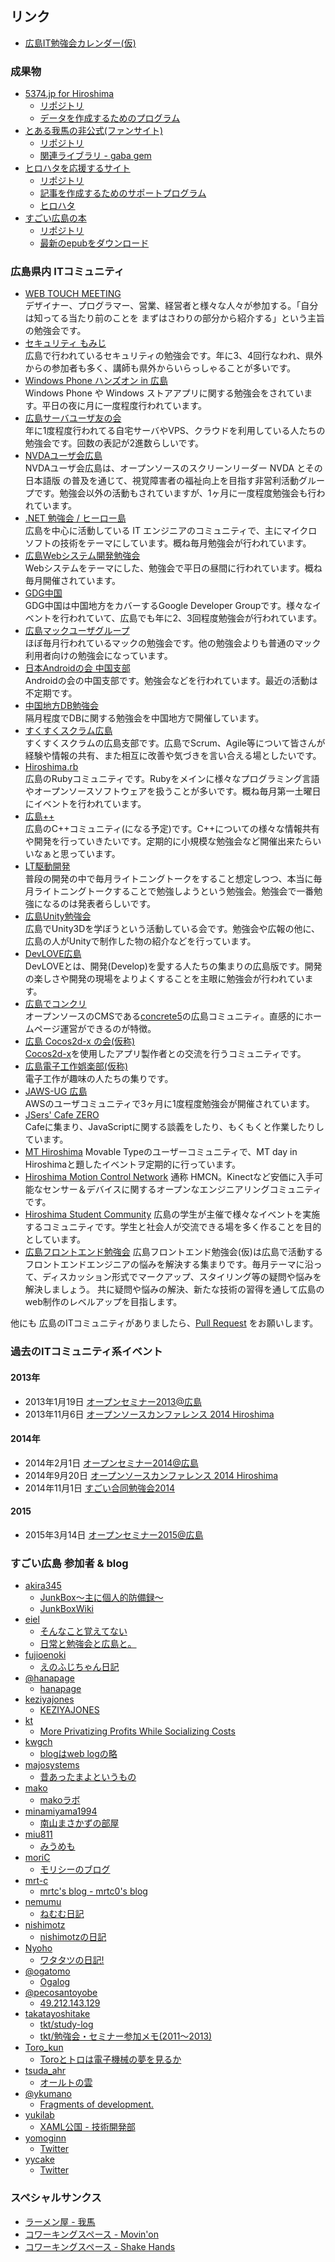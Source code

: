 ---
---
## リンク

* [広島IT勉強会カレンダー(仮)](https://www.google.com/calendar/embed?src=5udlp7brhcnbuv0mq7t0jcmh04@group.calendar.google.com&ctz=Asia/Tokyo)


### 成果物

* [5374.jp for Hiroshima](http://hiroshima.5374.jp/)
  * [リポジトリ](https://github.com/great-h/5374)
  * [データを作成するためのプログラム](https://github.com/great-h/5374-csv-generator-in-hiroshima)
* [とある我馬の非公式(ファンサイト)](http://gaba.eiel.info)
  * [リポジトリ](https://github.com/eiel/gaba.eiel.info)
  * [関連ライブラリ - gaba gem](https://github.com/eiel/gaba)
* [ヒロハタを応援するサイト](/hirohata/)
  * [リポジトリ](https://github.com/great-h/hirohata)
  * [記事を作成するためのサポートプログラム](https://github.com/great-h/hirohata-reporter)
  * [ヒロハタ](http://hiro-hata.com/)
* [すごい広島の本](http://great-h-book.eiel.info/)
  * [リポジトリ](https://github.com/great-h/great-h-book)
  * [最新のepubをダウンロード](http://great-h-book.eiel.info/great-h-book.epub)

### 広島県内 ITコミュニティ

* [WEB TOUCH MEETING](http://webtouchmeeting.com/)<br>デザイナー、プログラマー、営業、経営者と様々な人々が参加する。「自分は知ってる当たり前のことを
まずはさわりの部分から紹介する」という主旨の勉強会です。
* [セキュリティ もみじ](https://sites.google.com/site/secmomiji/)<br>広島で行われているセキュリティの勉強会です。年に3、4回行なわれ、県外からの参加者も多く、講師も県外からいらっしゃることが多いです。
* [Windows Phone ハンズオン in 広島](https://www.facebook.com/groups/273162962715808/)<br>Windows Phone や Windows ストアアプリに関する勉強会をされています。平日の夜に月に一度程度行われています。
* [広島サーバユーザ友の会](http://server-h.github.io/)<br>年に1度程度行われてる自宅サーバやVPS、クラウドを利用している人たちの勉強会です。回数の表記が2進数らしいです。
* [NVDAユーザ会広島](http://ja.nishimotz.com/nvda_hiroshima)<br>NVDAユーザ会広島は、オープンソースのスクリーンリーダー NVDA とその 日本語版 の普及を通じて、視覚障害者の福祉向上を目指す非営利活動グループです。勉強会以外の活動もされていますが、1ヶ月に一度程度勉強会も行われています。
* [.NET 勉強会 / ヒーロー島](http://heroshima.jp/)<br>広島を中心に活動している IT エンジニアのコミュニティで、主にマイクロソフトの技術をテーマにしています。概ね毎月勉強会が行われています。
* [広島Webシステム開発勉強会](https://twitter.com/hwebsys)<br>Webシステムをテーマにした、勉強会で平日の昼間に行われています。概ね毎月開催されています。
* [GDG中国](https://sites.google.com/site/gdgchugokuofficial/)<br>GDG中国は中国地方をカバーするGoogle Developer Groupです。様々なイベントを行われていて、広島でも年に2、3回程度勉強会が行われています。
* [広島マックユーザグループ](http://hiroshima.mac-ug.net/)<br>ほぼ毎月行われているマックの勉強会です。他の勉強会よりも普通のマック利用者向けの勉強会になっています。
* [日本Androidの会 中国支部](http://www.android-group.jp/index.php?%A5%EF%A1%BC%A5%AD%A5%F3%A5%B0%A5%B0%A5%EB%A1%BC%A5%D7%2F%C3%E6%B9%F1%BB%D9%C9%F4)<br>Androidの会の中国支部です。勉強会などを行われています。最近の活動は不定期です。
* [中国地方DB勉強会](http://dbstudychugoku.github.io/)<br>隔月程度でDBに関する勉強会を中国地方で開催しています。
* [すくすくスクラム広島](https://www.facebook.com/Sukusuku.Scrum.Hiroshima)<br>すくすくスクラムの広島支部です。広島でScrum、Agile等について皆さんが経験や情報の共有、また相互に改善や気づきを言い合える場としたいです。
* [Hiroshima.rb](http://hiroshimarb.github.io/)<br>広島のRubyコミュニティです。Rubyをメインに様々なプログラミング言語やオープンソースソフトウェアを扱うことが多いです。概ね毎月第一土曜日にイベントを行われています。
* [広島++](http://hiroshima-plus-plus.github.io/)<br>広島のC++コミュニティ(になる予定)です。C++についての様々な情報共有や開発を行っていきたいです。定期的に小規模な勉強会など開催出来たらいいなぁと思っています。
* [LT駆動開発](http://ltdd.doorkeeper.jp/)<br>普段の開発の中で毎月ライトニングトークをすること想定しつつ、本当に毎月ライトニングトークすることで勉強しようという勉強会。勉強会で一番勉強になるのは発表者らしいです。
* [広島Unity勉強会](http://hiroshima-unity.jimdo.com/)<br>広島でUnity3Dを学ぼうという活動している会です。勉強会や広報の他に、広島の人がUnityで制作した物の紹介などを行っています。
* [DevLOVE広島](https://www.facebook.com/groups/657965497630510/)<br>DevLOVEとは、開発(Develop)を愛する人たちの集まりの広島版です。開発の楽しさや開発の現場をよりよくすることを主眼に勉強会が行われています。
* [広島でコンクリ](https://www.facebook.com/groups/concrete5hiroshima/)<br>オープンソースのCMSである[concrete5](http://concrete5-japan.org/)の広島コミュニティ。直感的にホームページ運営ができるのが特徴。
* [広島 Cocos2d-x の会(仮称)](http://hsc2dx.sblo.jp)<br>[Cocos2d-x](http://www.cocos2d-x.org/)を使用したアプリ製作者との交流を行うコミュニティです。
* [広島電子工作娯楽部(仮称)](https://www.facebook.com/groups/359376677490481/)<br>電子工作が趣味の人たちの集りです。
* [JAWS-UG 広島](http://jaws-ug.jp/bc/hiroshima/)<br>AWSのユーザコミュニティで3ヶ月に1度程度勉強会が開催されています。
* [JSers' Cafe ZERO](http://jczero.doorkeeper.jp)<br>Cafeに集まり、JavaScriptに関する談義をしたり、もくもくと作業したりしています。
* [MT Hiroshima](https://www.mt-hiroshima.net) Movable Typeのユーザーコミュニティで、MT day in Hiroshimaと題したイベントヲ定期的に行っています。
* [Hiroshima Motion Control Network](https://www.facebook.com/HiroshimaMotionControlNetwork) 通称 HMCN。Kinectなど安価に入手可能なセンサー＆デバイスに関するオープンなエンジニアリングコミュニティです。
* [Hiroshima Student Community](https://hsc.connpass.com/) 広島の学生が主催で様々なイベントを実施するコミュニティです。学生と社会人が交流できる場を多く作ることを目的としています。
* [広島フロントエンド勉強会](https://hfe.connpass.com/) 広島フロントエンド勉強会(仮)は広島で活動するフロントエンドエンジニアの悩みを解決する集まりです。毎月テーマに沿って、ディスカッション形式でマークアップ、スタイリング等の疑問や悩みを解決しましょう。 共に疑問や悩みの解決、新たな技術の習得を通して広島のweb制作のレベルアップを目指します。



他にも 広島のITコミュニティがありましたら、[Pull Request](https://github.com/great-h/great-h.github.io/pulls) をお願いします。


### 過去のITコミュニティ系イベント

#### 2013年

* 2013年1月19日 [オープンセミナー2013@広島](http://osh-web.github.io/2013/)
* 2013年11月6日 [オープンソースカンファレンス 2014 Hiroshima](http://www.ospn.jp/osc2013-hiroshima/)

#### 2014年

* 2014年2月1日 [オープンセミナー2014@広島](http://osh-2014.github.io/)
* 2014年9月20日 [オープンソースカンファレンス 2014 Hiroshima](http://www.ospn.jp/osc2014-hiroshima/)
* 2014年11月1日 [すごい合同勉強会2014](https://github.com/LTDD/Sessions/wiki/%E3%81%99%E3%81%94%E3%81%84%E5%90%88%E5%90%8C%E5%8B%89%E5%BC%B7%E4%BC%9A2014)

#### 2015

* 2015年3月14日 [オープンセミナー2015@広島](http://osh-web.github.io/2015/)


### すごい広島 参加者 & blog

* [akira345](https://github.com/akira345)
  * [JunkBox～主に個人的防備録～](http://akira-junkbox.blogspot.jp)
  * [JunkBoxWiki](http://www.wicurio.com/junkbox/)
* [eiel](http://eiel.info/)
  * [そんなこと覚えてない](http://blog.eiel.info/)
  * [日常と勉強会と広島と。](http://eielh-life.tumblr.com/)
* [fujioenoki](https://github.com/fujioenoki)
  * [えのふじちゃん日記](http://enofujityan.tumblr.com/)
* [@hanapage](https://twitter.com/hanapage)
  * [hanapage](http://hanapage.wordpress.com/)
* [keziyajones](https://github.com/keziyajones)
  * [KEZIYAJONES](http://keziyajones.jp/)
* [kt](https://twitter.com/kt_kyoto)
  * [More Privatizing Profits While Socializing Costs](http://goldbergvariations.tumblr.com/)
* [kwgch](http://twitter.com/ducky19999)
  * [blogはweb logの略](http://kwgch.github.io/)
* [majosystems](https://github.com/majosystems)
  * [昔あったまよというもの](http://majosystems.com/)
* [mako](https://github.com/makowis)
  * [makoラボ](http://mako-wis.hatenablog.com/)
* [minamiyama1994](https://github.com/minamiyama1994)
  * [南山まさかずの部屋](http://b-world.org/)
* [miu811](https://github.com/miu811)
  * [みうめも](http://miu811.blogspot.jp/)
* [moriC](https://github.com/moriC)
  * [モリシーのブログ](http://moric.github.io/)
* [mrt-c](https://github.com/mrt-k)
  * [mrtc's blog - mrtc0's blog](http://mrt-k.github.io/)
* [nemumu](https://github.com/nemumu)
  * [ねむむ日記](http://nemumu.hateblo.jp/)
* [nishimotz](https://github.com/nishimotz)
  * [nishimotzの日記](http://d.nishimotz.com)
* [Nyoho](http://nyoho.jp/)
  * [ワタタツの日記!](http://nyoho.jp/diary/)
* [@ogatomo](https://twitter.com/ogatomo)
  * [Ogalog](http://blog.ogatomo.com/)
* [@pecosantoyobe](https://twitter.com/pecosantoyobe)
  * [49.212.143.129](http://tfrkd.org/)
* [takatayoshitake](http://twitter.com/takatayoshitake)
  * [tkt/study-log](http://tkt-study.tumblr.com/)
  * [tkt/勉強会・セミナー参加メモ(2011～2013)](http://tktstudy.blogspot.jp/)
* [Toro_kun](https://twitter.com/Toro_kun)
  * [Toroとトロは電子機械の夢を見るか](http://106n.net/toro/blog/)
* [tsuda_ahr](http://twitter.com/tsuda_ahr)
  * [オールトの雲](http://ooltcloud.expressweb.jp/)
* [@ykumano](https://twitter.com/ykumano/)
  * [Fragments of development.](http://ykumano.tumblr.com/)
* [yukilab](https://twitter.com/yukilab)
  * [XAML公国 - 技術開発部](http://yukilab3.blog.fc2.com/)
* [yomoginn](https://github.com/yomoginn)
  * [Twitter](https://twitter.com/moriyomogi)
* [yycake](https://github.com/yycake)
  * [Twitter](https://twitter.com/yy_no4)

### スペシャルサンクス

* [ラーメン屋 - 我馬](http://www.gaba-2000.com/)
* [コワーキングスペース - Movin'on](http://coworking-hiroshima.com/)
* [コワーキングスペース - Shake Hands](http://www.shakehands.jp/)


###
